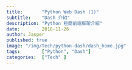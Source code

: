 ```yaml
---
title:       "Python Web Dash (1)"
subtitle:    "Dash 介紹"
description: "Python 極簡前端框架介紹"
date:        2018-11-26
author: Jasper
published: true
image: "/img/Tech/python-dash/dash_home.jpg"
tags:        ["Python", "Dash"]
categories:  ["Tech" ]
---
```



